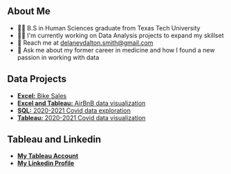 


## About Me
* 👩‍🔬 B.S in Human Sciences graduate from Texas Tech University
* 👩‍💻 I'm currently working on Data Analysis projects to expand my skillset
* 📧 Reach me at delaneydalton.smith@gmail.com
* 💬 Ask me about my former career in medicine and how I found a new passion in working with data


## Data Projects
- [**Excel:** Bike Sales](https://github.com/laneydsmith/portfolio_projects/blob/main/Bike_Sales_Excel_Project.xlsx)
- [**Excel and Tableau:** AirBnB data visualization](https://public.tableau.com/app/profile/delaney.smith8257/viz/AirBnBFullProject_17025044919680/Dashboard1)
- [**SQL:** 2020-2021 Covid data exploration](https://github.com/laneydsmith/portfolio_projects/blob/main/covid_project_data_exploration_sql)
- [**Tableau:** 2020-2021 Covid data visualization](https://public.tableau.com/app/profile/delaney.smith8257/viz/2020-2021CovidProjectDashboard/Dashboard1)

## Tableau and Linkedin
- [**My Tableau Account**](https://public.tableau.com/app/profile/delaney.smith8257/vizzes)
- [**My Linkedin Profile**](https://www.linkedin.com/in/delaney-smith-834793246/)

